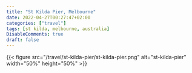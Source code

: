 ```yaml
---
title: "St Kilda Pier, Melbourne"
date: 2022-04-27T00:27:47+02:00
categories: ["travel"]
tags: [st kilda, melbourne, australia]
DisableComments: true
draft: false
---
```


{{< figure src="/travel/st-kilda-pier/st-kilda-pier.png" alt="st-kilda-pier" width="50%" height="50%" >}}

<br>